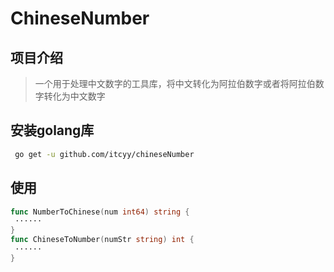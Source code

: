 # ChineseNumber
## 项目介绍
> 一个用于处理中文数字的工具库，将中文转化为阿拉伯数字或者将阿拉伯数字转化为中文数字


## 安装golang库
```bash
 go get -u github.com/itcyy/chineseNumber
```
## 使用
```go
func NumberToChinese(num int64) string {
 ······
}
func ChineseToNumber(numStr string) int {
 ······
}


```